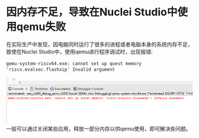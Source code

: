 # 因内存不足，导致在Nuclei Studio中使用qemu失败
在实际生产中发现，因电脑同时运行了很多的进程或者电脑本身的系统内存不足，致使在Nuclei Studio中，使用qemu进行程序调试时，出现报错:
```
gemu-system-riscv64.exe: cannot set up quest memory 'riscv.evalsoc.flashxip' Invalid argument
```
![](asserts/images/cannotsetupguestmemiry.png)
一般可以通过关闭某些应用，释放一部分内存以供qemu使用，即可解决些问题。